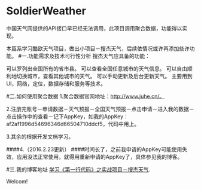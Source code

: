 # SoldierWeather
中国天气网提供的API接口早已经无法调用，此项目调用聚合数据，功能得以实现。

本篇系学习酷欧天气项目，做出小项目－搜杰天气，后续依情况或许再添加些许功能。
#一.功能需求及技术可行性分析
搜杰天气应具备的功能：

可以罗列出全国所有的省市县。
可以查看全国任意城市的天气信息。
可以自由顺利地切换城市，查看其他城市的天气。
可以手动更新及后台更新天气。
主要用到UI，网络，定位，数据存储和服务等技术。

#二.如何使用聚合数据
1.聚合数据官网地址：http://www.juhe.cn/。

2.注册完账号－申请数据－天气预报－全国天气预报－点击申请－进入我的数据－点击操作中的查看－记下AppKey，如我的AppKey：af2af1996d54696346d66504710ddcf5，代码中用上。

3.其余的根据开发文档学习。

####4.（2016.2.23更新）
####时间长了，之前我申请的AppKey可能使用失效，应用没法正常使用，就得用重新申请的AppKey了，具体参见我的博客。

#三.我的博客地址
[学习《第一行代码》之实战项目－搜杰天气](http://www.cnblogs.com/Iamasoldier6/).

Welcom!
